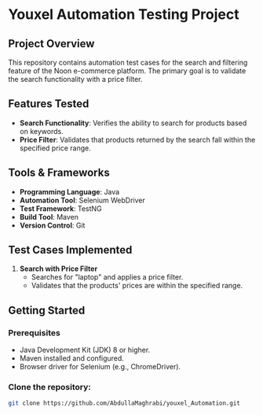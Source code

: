 # Youxel Automation Testing Project

## Project Overview
This repository contains automation test cases for the search and filtering feature of the Noon e-commerce platform. The primary goal is to validate the search functionality with a price filter.

## Features Tested
- **Search Functionality**: Verifies the ability to search for products based on keywords.
- **Price Filter**: Validates that products returned by the search fall within the specified price range.

## Tools & Frameworks
- **Programming Language**: Java
- **Automation Tool**: Selenium WebDriver
- **Test Framework**: TestNG
- **Build Tool**: Maven
- **Version Control**: Git

## Test Cases Implemented
1. **Search with Price Filter**
   - Searches for "laptop" and applies a price filter.
   - Validates that the products' prices are within the specified range.

## Getting Started

### Prerequisites
- Java Development Kit (JDK) 8 or higher.
- Maven installed and configured.
- Browser driver for Selenium (e.g., ChromeDriver).

### Clone the repository:
```bash
git clone https://github.com/AbdullaMaghrabi/youxel_Automation.git

